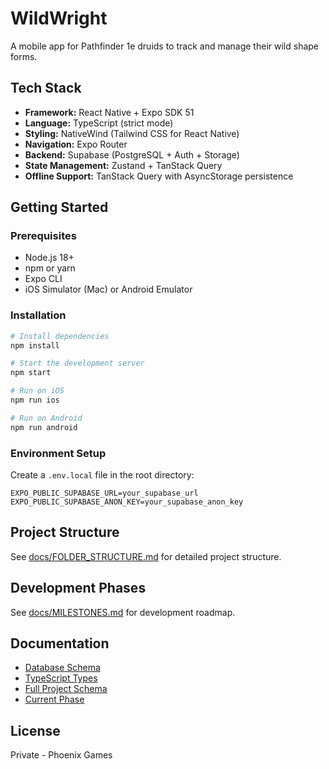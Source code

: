 # WildWright

A mobile app for Pathfinder 1e druids to track and manage their wild shape forms.

## Tech Stack

- **Framework:** React Native + Expo SDK 51
- **Language:** TypeScript (strict mode)
- **Styling:** NativeWind (Tailwind CSS for React Native)
- **Navigation:** Expo Router
- **Backend:** Supabase (PostgreSQL + Auth + Storage)
- **State Management:** Zustand + TanStack Query
- **Offline Support:** TanStack Query with AsyncStorage persistence

## Getting Started

### Prerequisites

- Node.js 18+
- npm or yarn
- Expo CLI
- iOS Simulator (Mac) or Android Emulator

### Installation

```bash
# Install dependencies
npm install

# Start the development server
npm start

# Run on iOS
npm run ios

# Run on Android
npm run android
```

### Environment Setup

Create a `.env.local` file in the root directory:

```env
EXPO_PUBLIC_SUPABASE_URL=your_supabase_url
EXPO_PUBLIC_SUPABASE_ANON_KEY=your_supabase_anon_key
```

## Project Structure

See [docs/FOLDER_STRUCTURE.md](./docs/FOLDER_STRUCTURE.md) for detailed project structure.

## Development Phases

See [docs/MILESTONES.md](./docs/MILESTONES.md) for development roadmap.

## Documentation

- [Database Schema](./docs/DATABASE_SCHEMA.sql)
- [TypeScript Types](./docs/TYPES.ts)
- [Full Project Schema](./docs/PROJECT_SCHEMA.md)
- [Current Phase](./docs/CURRENT_PHASE.md)

## License

Private - Phoenix Games
